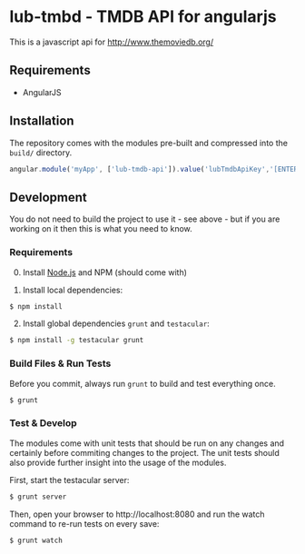 lub-tmbd - TMDB API for angularjs
========

This is a javascript api for http://www.themoviedb.org/

## Requirements

* AngularJS

## Installation

The repository comes with the modules pre-built and compressed into the `build/` directory.

```javascript
angular.module('myApp', ['lub-tmdb-api']).value('lubTmdbApiKey','[ENTER YOUR API KEY HERE]');
```

## Development

You do not need to build the project to use it - see above - but if you are working on it then this is what you need to know.

### Requirements

0. Install [Node.js](http://nodejs.org/) and NPM (should come with)

1. Install local dependencies:

```bash
$ npm install
```

2. Install global dependencies `grunt` and `testacular`:

```bash
$ npm install -g testacular grunt
```

### Build Files & Run Tests

Before you commit, always run `grunt` to build and test everything once.

```bash
$ grunt
```

### Test & Develop

The modules come with unit tests that should be run on any changes and certainly before commiting changes to the project.  The unit tests should also provide further insight into the usage of the modules.

First, start the testacular server:
```bash
$ grunt server
```
Then, open your browser to http://localhost:8080 and run the watch command to re-run tests on every save:
```bash
$ grunt watch
```
